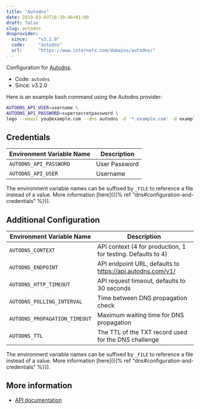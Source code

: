 ```yaml
---
title: "Autodns"
date: 2019-03-03T16:39:46+01:00
draft: false
slug: autodns
dnsprovider:
  since:    "v3.2.0"
  code:     "autodns"
  url:      "https://www.internetx.com/domains/autodns/"
---
```


<!-- THIS DOCUMENTATION IS AUTO-GENERATED. PLEASE DO NOT EDIT. -->
<!-- providers/dns/autodns/autodns.toml -->
<!-- THIS DOCUMENTATION IS AUTO-GENERATED. PLEASE DO NOT EDIT. -->


Configuration for [Autodns](https://www.internetx.com/domains/autodns/).


<!--more-->

- Code: `autodns`
- Since: v3.2.0


Here is an example bash command using the Autodns provider:

```bash
AUTODNS_API_USER=username \
AUTODNS_API_PASSWORD=supersecretpassword \
lego --email you@example.com --dns autodns -d '*.example.com' -d example.com run
```




## Credentials

| Environment Variable Name | Description |
|-----------------------|-------------|
| `AUTODNS_API_PASSWORD` | User Password |
| `AUTODNS_API_USER` | Username |

The environment variable names can be suffixed by `_FILE` to reference a file instead of a value.
More information [here]({{% ref "dns#configuration-and-credentials" %}}).


## Additional Configuration

| Environment Variable Name | Description |
|--------------------------------|-------------|
| `AUTODNS_CONTEXT` | API context (4 for production, 1 for testing. Defaults to 4) |
| `AUTODNS_ENDPOINT` | API endpoint URL, defaults to https://api.autodns.com/v1/ |
| `AUTODNS_HTTP_TIMEOUT` | API request timeout, defaults to 30 seconds |
| `AUTODNS_POLLING_INTERVAL` | Time between DNS propagation check |
| `AUTODNS_PROPAGATION_TIMEOUT` | Maximum waiting time for DNS propagation |
| `AUTODNS_TTL` | The TTL of the TXT record used for the DNS challenge |

The environment variable names can be suffixed by `_FILE` to reference a file instead of a value.
More information [here]({{% ref "dns#configuration-and-credentials" %}}).




## More information

- [API documentation](https://help.internetx.com/display/APIJSONEN)

<!-- THIS DOCUMENTATION IS AUTO-GENERATED. PLEASE DO NOT EDIT. -->
<!-- providers/dns/autodns/autodns.toml -->
<!-- THIS DOCUMENTATION IS AUTO-GENERATED. PLEASE DO NOT EDIT. -->
